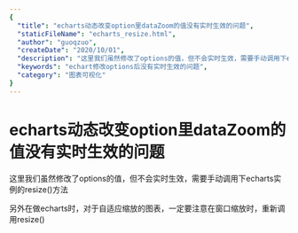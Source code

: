 ```yaml
---
{
  "title": "echarts动态改变option里dataZoom的值没有实时生效的问题",
  "staticFileName": "echarts_resize.html",
  "author": "guoqzuo",
  "createDate": "2020/10/01",
  "description": "这里我们虽然修改了options的值，但不会实时生效，需要手动调用下echarts实例的resize()方法，另外在做echarts时，对于自适应缩放的图表，一定要注意在窗口缩放时，重新调用resize()",
  "keywords": "echart修改options后没有实时生效的问题",
  "category": "图表可视化"
}
---
```

# echarts动态改变option里dataZoom的值没有实时生效的问题

这里我们虽然修改了options的值，但不会实时生效，需要手动调用下echarts实例的resize()方法

另外在做echarts时，对于自适应缩放的图表，一定要注意在窗口缩放时，重新调用resize()